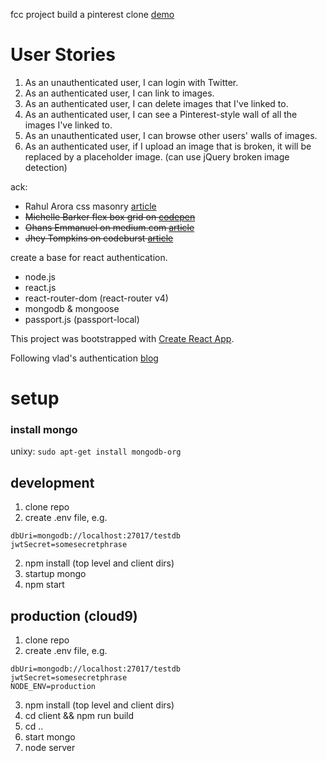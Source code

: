 fcc project build a pinterest clone [demo](https://knik-fcc-pclone.herokuapp.com)

# User Stories
1. As an unauthenticated user, I can login with Twitter.
2. As an authenticated user, I can link to images.
3. As an authenticated user, I can delete images that I've linked to.
4. As an authenticated user, I can see a Pinterest-style wall of all the images I've linked to.
5. As an unauthenticated user, I can browse other users' walls of images.
6. As an authenticated user, if I upload an image that is broken, it will be replaced by a placeholder image. (can use jQuery broken image detection)

ack:
* Rahul Arora css masonry [article](http://w3bits.com/css-masonry/)
* ~~Michelle Barker flex box grid on [codepen](https://codepen.io/michellebarker/pen/zvxpoG?editors=0100)~~
* ~~Ohans Emmanuel on medium.com [article](https://medium.freecodecamp.org/the-ultimate-guide-to-flexbox-learning-through-examples-8c90248d4676)~~
* ~~Jhey Tompkins on codeburst [article](https://codeburst.io/how-to-pure-css-masonry-layouts-a8ede07ba31a)~~

create a base for react authentication.

* node.js
* react.js
* react-router-dom (react-router v4)
* mongodb & mongoose
* passport.js (passport-local)

This project was bootstrapped with [Create React App](https://github.com/facebookincubator/create-react-app).

Following vlad's authentication [blog](https://vladimirponomarev.com/blog/authentication-in-react-apps-jwt)

# setup

### install mongo
unixy:
```sudo apt-get install mongodb-org```

## development
1. clone repo
2. create .env file, e.g.
```
dbUri=mongodb://localhost:27017/testdb
jwtSecret=somesecretphrase
```
2. npm install (top level and client dirs)
3. startup mongo
4. npm start

## production (cloud9)
1. clone repo
2. create .env file, e.g.
```
dbUri=mongodb://localhost:27017/testdb
jwtSecret=somesecretphrase
NODE_ENV=production
```
3. npm install (top level and client dirs)
4. cd client && npm run build
5. cd ..
6. start mongo
7. node server
